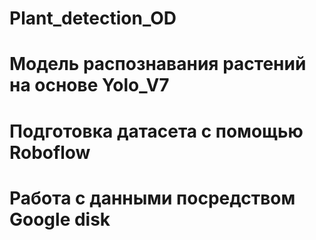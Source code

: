 # Plant_detection_OD
# Модель распознавания растений на основе Yolo_V7
# Подготовка датасета с помощью Roboflow
# Работа с данными посредством Google disk
